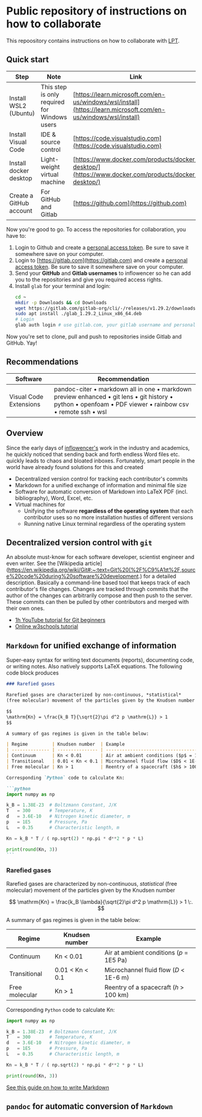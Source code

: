# Public repository of instructions on how to collaborate

This repoository contains instructions on how to collaborate with [LPT](https://www.unibw.de/plasmatechnik).

## Quick start

| Step | Note | Link |
| --- | ------ | -------------- |
| Install WSL2 (Ubuntu) | This step is only required for Windows users | [https://learn.microsoft.com/en-us/windows/wsl/install](https://learn.microsoft.com/en-us/windows/wsl/install) |
| Install Visual Code | IDE & source control | [https://code.visualstudio.com](https://code.visualstudio.com) |
| Install docker desktop | Light-weight virtual machine | [https://www.docker.com/products/docker-desktop/](https://www.docker.com/products/docker-desktop/) |
| Create a GitHub account | For GitHub and Gitlab | [https://github.com](https://github.com) |

Now you're good to go. To access the repositories for collaboration, you have to:

1. Login to Github and create a [personal access token](https://docs.github.com/en/enterprise-server@3.4/authentication/keeping-your-account-and-data-secure/creating-a-personal-access-token). Be sure to save it somewhere save on your computer.
2. Login to [https://gitlab.com](https://gitlab.com) and create a [personal access token](https://docs.gitlab.com/ee/user/profile/personal_access_tokens.html#create-a-personal-access-token). Be sure to save it somewhere save on your computer.
3. Send your **GitHub** and **Gitlab usernames** to inflowencer so he can add you to the repositories and give you required access rights.
4. Install `glab` for your terminal and login: 
   ```sh
   cd ~
   mkdir -p Downloads && cd Downloads
   wget https://gitlab.com/gitlab-org/cli/-/releases/v1.29.2/downloads/glab_1.29.2_Linux_x86_64.deb
   sudo apt install ./glab_1.29.2_Linux_x86_64.deb
   # Login
   glab auth login # use gitlab.com, your gitlab username and personal access token to login
   ```

Now you're set to clone, pull and push to repositories inside Gitlab and GitHub. Yay!

## Recommendations

| Software | Recommendation |
| ----- | ------------------|
| Visual Code Extensions | pandoc-citer &bullet; markdown all in one &bullet; markdown preview enhanced &bullet; git lens &bullet; git history &bullet; python &bullet; openfoam &bullet; PDF viewer &bullet; rainbow csv &bullet; remote ssh &bullet; wsl
## Overview

Since the early days of [inflowencer's](https://github.com/inflowencer) work in the industry and academics, he quickly
noticed that sending back and forth endless Word files etc. quickly leads to chaos and bloated inboxes. Fortunately,
smart people in the world have already found solutions for this and created

* Decentralized version control for tracking each contributor's commits
* Markdown for a unified exchange of information and minimal file size
* Software for automatic conversion of Markdown into LaTeX PDF (incl. bibliography), Word, Excel, etc.
* Virtual machines for
  - Unifying the software **regardless of the operating system** that each contributor uses so no more installation hustles of different versions
  - Running native Linux terminal regardless of the operating system

## Decentralized version control with `git`

An absolute must-know for each software developer, scientist engineer and even writer. See the [Wikipedia article](https://en.wikipedia.org/wiki/Git#:~:text=Git%20(%2F%C9%A1ɪt%2F,source%20code%20during%20software%20development.)
for a detailed description. Basically a command-line based tool that keeps track of each contributor's file changes.
Changes are tracked through commits that the author of the changes can arbitrarily compose and then push to the server.
These commits can then be pulled by other contributors and merged with their own ones.

* [1h YouTube tutorial for Git beginners](https://www.youtube.com/watch?v=8JJ101D3knE)
* [Online w3schools tutorial](https://www.w3schools.com/git/)

## `Markdown` for unified exchange of information

Super-easy syntax for writing text documents (reports), documenting code, or writing notes. Also natively supports LaTeX equations. The following code block produces

`````markdown
### Rarefied gases

Rarefied gases are characterized by non-continuous, *statistical*
(free molecular) movement of the particles given by the Knudsen number

$$
\mathrm{Kn} = \frac{k_B T}{\sqrt{2}\pi d^2 p \mathrm{L}} > 1
$$

A summary of gas regimes is given in the table below:

| Regime         | Knudsen number  | Example                                  |
| -------------- | --------------- | ---------------------------------------- |
| Continuum      | Kn < 0.01       | Air at ambient conditions ($p$ = 1E5 Pa) |
| Transitional   | 0.01 < Kn < 0.1 | Microchannel fluid flow ($D$ < 1E-6 m)   |
| Free molecular | Kn > 1          | Reentry of a spacecraft ($h$ > 100 km)   |

Corresponding `Python` code to calculate Kn:

```python
import numpy as np

k_B = 1.38E-23  # Boltzmann Constant, J/K
T   = 300       # Temperature, K
d   = 3.6E-10   # Nitrogen kinetic diameter, m
p   = 1E5       # Pressure, Pa
L   = 0.35      # Characteristic length, m

Kn = k_B * T / ( np.sqrt(2) * np.pi * d**2 * p * L)

print(round(Kn, 3))
```
`````

### Rarefied gases

Rarefied gases are characterized by non-continuous, *statistical* (free molecular) movement of the particles given by the Knudsen number

$$
\mathrm{Kn} = \frac{k_B \lambda}{\sqrt{2}\pi d^2 p \mathrm{L}} > 1 \:.
$$

A summary of gas regimes is given in the table below:

| Regime         | Knudsen number  | Example                                  |
| -------------- | --------------- | ---------------------------------------- |
| Continuum      | Kn < 0.01       | Air at ambient conditions ($p$ = 1E5 Pa) |
| Transitional   | 0.01 < Kn < 0.1 | Microchannel fluid flow ($D$ < 1E-6 m)   |
| Free molecular | Kn > 1          | Reentry of a spacecraft ($h$ > 100 km)   |

Corresponding `Python` code to calculate Kn:

```python
import numpy as np

k_B = 1.38E-23  # Boltzmann Constant, J/K
T   = 300       # Temperature, K
d   = 3.6E-10   # Nitrogen kinetic diameter, m
p   = 1E5       # Pressure, Pa
L   = 0.35      # Characteristic length, m

Kn = k_B * T / ( np.sqrt(2) * np.pi * d**2 * p * L)

print(round(Kn, 3))
```

[See this guide on how to write Markdown](https://quarto.org/docs/authoring/markdown-basics.html)

## `pandoc` for automatic conversion of `Markdown`

